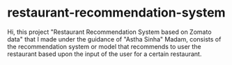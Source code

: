 # restaurant-recommendation-system
Hi, this project "Restaurant Recommendation System based on Zomato data" that I made under the guidance of "Astha Sinha" Madam, consists of the recommendation system or model that recommends to user the restaurant based upon the input of the user for a certain restaurant.
